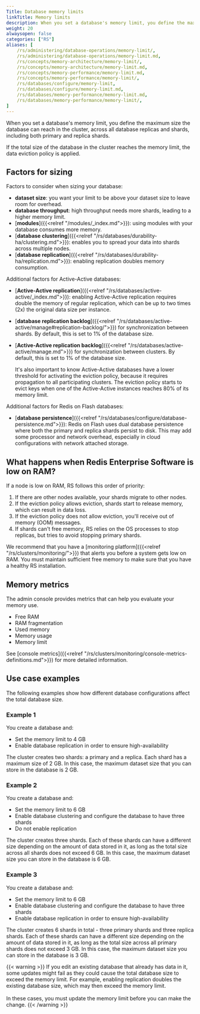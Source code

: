 ```yaml
---
Title: Database memory limits
linkTitle: Memory limits
description: When you set a database's memory limit, you define the maximum size the database can reach.
weight: 20
alwaysopen: false
categories: ["RS"]
aliases: [
    /rs/administering/database-operations/memory-limit/, 
    /rs/administering/database-operations/memory-limit.md, 
    /rs/concepts/memory-architecture/memory-limit/,
    /rs/concepts/memory-architecture/memory-limit.md,
    /rs/concepts/memory-performance/memory-limit.md,
    /rs/concepts/memory-performance/memory-limit/,
    /rs/databases/configure/memory-limit,
    /rs/databases/configure/memory-limit.md,
    /rs/databases/memory-performance/memory-limit.md,
    /rs/databases/memory-performance/memory-limit/,
]
---
```

When you set a database's memory limit, you define the maximum size the
database can reach in the cluster, across all database replicas and
shards, including both primary and replica shards. 

If the total size of the database in the cluster reaches the memory
limit, the data eviction policy is
applied.

## Factors for sizing

Factors to consider when sizing your database:

- **dataset size**: you want your limit to be above your dataset size to leave room for overhead.
- **database throughput**: high throughput needs more shards, leading to a higher memory limit.
- [**modules**]({{<relref "/modules/_index.md">}}): using modules with your database consumes more memory.
- [**database clustering**]({{<relref "/rs/databases/durability-ha/clustering.md">}}): enables you to spread your data into shards across multiple nodes.
- [**database replication**]({{<relref "/rs/databases/durability-ha/replication.md">}}): enabling replication doubles memory consumption.

Additional factors for Active-Active databases:

- [**Active-Active replication**]({{<relref "/rs/databases/active-active/_index.md">}}): enabling Active-Active replication requires double the memory of regular replication, which can be up to two times (2x) the original data size per instance.
- [**database replication backlog**]({{<relref "/rs/databases/active-active/manage#replication-backlog/">}}) for synchronization between shards. By default, this is set to 1% of the database size.
- [**Active-Active replication backlog**]({{<relref "/rs/databases/active-active/manage.md">}}) for synchronization between clusters. By default, this is set to 1% of the database size.

  It's also important to know Active-Active databases have a lower threshold for activating the eviction policy, because it requires propagation to all participating clusters. The eviction policy starts to evict keys when one of the Active-Active instances reaches 80% of its memory limit.

Additional factors for Redis on Flash databases:

- [**database persistence**]({{<relref "/rs/databases/configure/database-persistence.md">}}): Redis on Flash uses dual database persistence where both the primary and replica shards persist to disk. This may add some processor and network overhead, especially in cloud configurations with network attached storage.

## What happens when Redis Enterprise Software is low on RAM?

If a node is low on RAM, RS follows this order of priority:

1. If there are other nodes available, your shards migrate to other nodes.
2. If the eviction policy allows eviction, shards start to release memory,
which can result in data loss.
3. If the eviction policy does not allow eviction, you'll receive
out of memory (OOM) messages.
4. If shards can't free memory, RS relies on the OS processes to stop replicas,
but tries to avoid stopping primary shards.

We recommend that you have a [monitoring platform]({{<relref "/rs/clusters/monitoring/">}}) that alerts you before a system gets low on RAM.
You must maintain sufficient free memory to make sure that you have a healthy RS installation.

## Memory metrics

The admin console provides metrics that can help you evaluate your memory use.

- Free RAM
- RAM fragmentation
- Used memory
- Memory usage
- Memory limit

See [console metrics]({{<relref "/rs/clusters/monitoring/console-metrics-definitions.md">}}) for more detailed information.

## Use case examples

The following examples show how different database configurations affect
the total database size.

### Example 1

You create a database and:

- Set the memory limit to 4 GB
- Enable database replication in order to ensure high-availability

The cluster creates two shards: a primary and a replica. Each 
shard has a maximum size of 2 GB. In this case, the maximum
dataset size that you can store in the database is 2 GB.

### Example 2

You create a database and:

- Set the memory limit to 6 GB
- Enable database clustering and configure the database to have three shards
- Do not enable replication

The cluster creates three shards. Each of these shards can have a
different size depending on the amount of data stored in it, as long as
the total size across all shards does not exceed 6 GB. In this case, the
maximum dataset size you can store in the database is 6 GB.

### Example 3

You create a database and:

- Set the memory limit to 6 GB
- Enable database clustering and configure the database to have three shards
- Enable database replication in order to ensure high-availability

The cluster creates 6 shards in total - three primary shards and three replica 
shards. Each of these shards can have a different size depending on the
amount of data stored in it, as long as the total size across all primary
shards does not exceed 3 GB. In this case, the maximum dataset size you
can store in the database is 3 GB.

{{< warning >}}
If you edit an existing database that already has data in it,
some updates might fail as they could cause the total database size to exceed the memory limit.
For example, enabling replication doubles the existing database size,
which may then exceed the memory limit.<br/><br/>
In these cases, you must update the memory limit before you can make the change.
{{< /warning >}}
